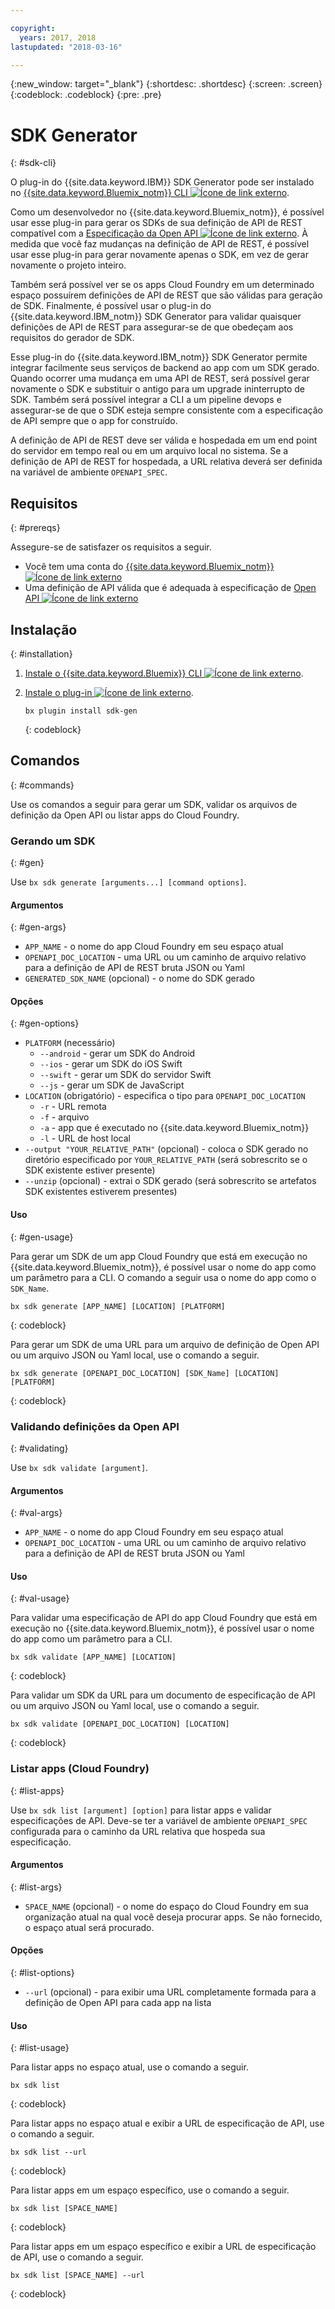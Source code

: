```yaml
---

copyright:
  years: 2017, 2018
lastupdated: "2018-03-16"

---
```

{:new_window: target="_blank"}
{:shortdesc: .shortdesc}
{:screen: .screen}
{:codeblock: .codeblock}
{:pre: .pre}

# SDK Generator
{: #sdk-cli}

O plug-in do {{site.data.keyword.IBM}} SDK Generator pode ser instalado no [{{site.data.keyword.Bluemix_notm}} CLI ![Ícone de link externo](../../icons/launch-glyph.svg "Ícone de link externo")](/docs/cli/reference/bluemix_cli/all_versions.html).

Como um desenvolvedor no {{site.data.keyword.Bluemix_notm}}, é possível usar esse plug-in para gerar os SDKs de sua definição de API de REST compatível com a [Especificação da Open API ![Ícone de link externo](../../icons/launch-glyph.svg "Ícone de link externo")](https://www.openapis.org/). À medida que você faz mudanças na definição de API de REST, é possível usar esse plug-in para gerar novamente apenas o SDK, em vez de gerar novamente o projeto inteiro.

Também será possível ver se os apps Cloud Foundry em um determinado espaço possuírem definições de API de REST que são válidas para geração de SDK. Finalmente, é possível usar o plug-in do {{site.data.keyword.IBM_notm}} SDK Generator para validar quaisquer definições de API de REST para assegurar-se de que obedeçam aos requisitos do gerador de SDK.

Esse plug-in do {{site.data.keyword.IBM_notm}} SDK Generator permite integrar facilmente seus serviços de backend ao app com um SDK gerado. Quando ocorrer uma mudança em uma API de REST, será possível gerar novamente o SDK e substituir o antigo para um upgrade ininterrupto de SDK. Também será possível integrar a CLI a um pipeline devops e assegurar-se de que o SDK esteja sempre consistente com a especificação de API sempre que o app for construído.

A definição de API de REST deve ser válida e hospedada em um end point do servidor em tempo real ou em um arquivo local no sistema. Se a definição de API de REST for hospedada, a URL relativa deverá ser definida na variável de ambiente `OPENAPI_SPEC`.


## Requisitos
{: #prereqs}

Assegure-se de satisfazer os requisitos a seguir.

* Você tem uma conta do [{{site.data.keyword.Bluemix_notm}} ![Ícone de link externo](../../icons/launch-glyph.svg "Ícone de link externo")](http://bluemix.net)
* Uma definição de API válida que é adequada à especificação de [Open API ![Ícone de link externo](../../icons/launch-glyph.svg "Ícone de link externo")](https://www.openapis.org/)


## Instalação
{: #installation}

1. [Instale o {{site.data.keyword.Bluemix}} CLI ![Ícone de link externo](../../icons/launch-glyph.svg "Ícone de link externo")](http://clis.ng.bluemix.net/ui/home.html).

2. [Instale o plug-in ![Ícone de link externo](../../icons/launch-glyph.svg "Ícone de link externo")](/docs/cli/reference/bluemix_cli/all_versions.html#install_plug-in).

	```
	bx plugin install sdk-gen
	```
	{: codeblock}


## Comandos
{: #commands}

Use os comandos a seguir para gerar um SDK, validar os arquivos de definição da Open API ou listar apps do Cloud Foundry.


### Gerando um SDK
{: #gen}

Use `bx sdk generate [arguments...] [command options]`.


#### Argumentos
{: #gen-args}

* `APP_NAME` - o nome do app Cloud Foundry em seu espaço atual
* `OPENAPI_DOC_LOCATION` - uma URL ou um caminho de arquivo relativo para a definição de API de REST bruta JSON ou Yaml
* `GENERATED_SDK_NAME` (opcional) - o nome do SDK gerado


#### Opções
{: #gen-options}

* `PLATFORM` (necessário)
   * `--android` - gerar um SDK do Android
   * `--ios` - gerar um SDK do iOS Swift
   * `--swift` - gerar um SDK do servidor Swift
   * `--js` - gerar um SDK de JavaScript
* `LOCATION` (obrigatório) - especifica o tipo para `OPENAPI_DOC_LOCATION`
   * `-r` - URL remota
   * `-f` - arquivo
   * `-a` - app que é executado no {{site.data.keyword.Bluemix_notm}}
   * `-l` - URL de host local
* `--output "YOUR_RELATIVE_PATH"` (opcional) - coloca o SDK gerado no diretório especificado por `YOUR_RELATIVE_PATH` (será sobrescrito se o SDK existente estiver presente)
* `--unzip` (opcional) - extrai o SDK gerado (será sobrescrito se artefatos SDK existentes estiverem presentes)


#### Uso
{: #gen-usage}

Para gerar um SDK de um app Cloud Foundry que está em execução no {{site.data.keyword.Bluemix_notm}}, é possível usar o nome do app como um parâmetro para a CLI. O comando a seguir usa o nome do app como o `SDK_Name`.

```
bx sdk generate [APP_NAME] [LOCATION] [PLATFORM]
```
{: codeblock}

Para gerar um SDK de uma URL para um arquivo de definição de Open API ou um arquivo JSON ou Yaml local, use o comando a seguir.

```
bx sdk generate [OPENAPI_DOC_LOCATION] [SDK_Name] [LOCATION] [PLATFORM]
```
{: codeblock}


### Validando definições da Open API
{: #validating}

Use `bx sdk validate [argument]`.


#### Argumentos
{: #val-args}

* `APP_NAME` - o nome do app Cloud Foundry em seu espaço atual
* `OPENAPI_DOC_LOCATION` - uma URL ou um caminho de arquivo relativo para a definição de API de REST bruta JSON ou Yaml


#### Uso
{: #val-usage}

Para validar uma especificação de API do app Cloud Foundry que está em execução no {{site.data.keyword.Bluemix_notm}}, é possível usar o nome do app como um parâmetro para a CLI.

```
bx sdk validate [APP_NAME] [LOCATION]
```
{: codeblock}

Para validar um SDK da URL para um documento de especificação de API ou um arquivo JSON ou Yaml local, use o comando a seguir.

```
bx sdk validate [OPENAPI_DOC_LOCATION] [LOCATION]
```
{: codeblock}



### Listar apps (Cloud Foundry)
{: #list-apps}

Use `bx sdk list [argument] [option]` para listar apps e validar especificações de API. Deve-se ter a variável de ambiente `OPENAPI_SPEC` configurada para o caminho da URL relativa que hospeda sua especificação.


#### Argumentos
{: #list-args}

* `SPACE_NAME` (opcional) - o nome do espaço do Cloud Foundry em sua organização atual na qual você deseja procurar apps. Se não fornecido, o espaço atual será procurado.


#### Opções
{: #list-options}

* `--url` (opcional) - para exibir uma URL completamente formada para a definição de Open API para cada app na lista


#### Uso
{: #list-usage}

Para listar apps no espaço atual, use o comando a seguir.

```
bx sdk list
```
{: codeblock}

Para listar apps no espaço atual e exibir a URL de especificação de API, use o comando a seguir.

```
bx sdk list --url
```
{: codeblock}

Para listar apps em um espaço específico, use o comando a seguir.

```
bx sdk list [SPACE_NAME]
```
{: codeblock}

Para listar apps em um espaço específico e exibir a URL de especificação de API, use o comando a seguir.

```
bx sdk list [SPACE_NAME] --url
```
{: codeblock}
